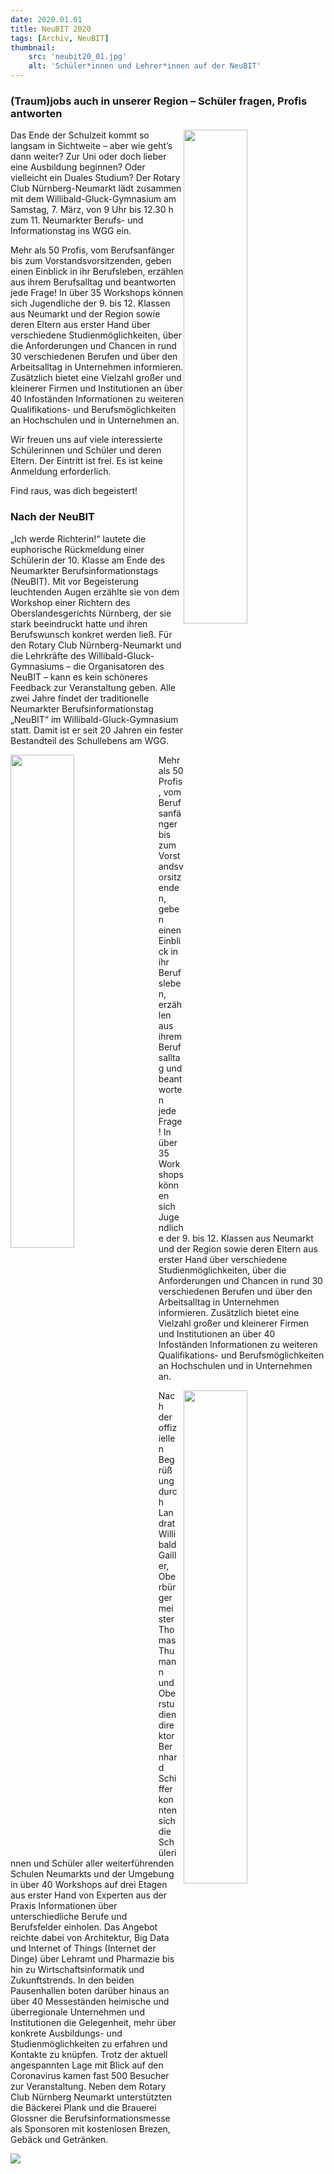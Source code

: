 ```yaml
---
date: 2020.01.01
title: NeuBIT 2020
tags: [Archiv, NeuBIT]
thumbnail: 
    src: 'neubit20_01.jpg'
    alt: 'Schüler*innen und Lehrer*innen auf der NeuBIT' 
---
```


### (Traum)jobs auch in unserer Region – Schüler fragen, Profis antworten

<img src = "/images/neubit20_01.jpg" style ="float:right;width: 45%">

Das Ende der Schulzeit kommt so langsam in Sichtweite – aber wie geht’s dann weiter? Zur Uni oder doch lieber eine Ausbildung beginnen? Oder vielleicht ein Duales Studium? Der Rotary Club Nürnberg-Neumarkt lädt zusammen mit dem Willibald-Gluck-Gymnasium am Samstag, 7. März, von 9 Uhr bis 12.30 h zum 11. Neumarkter Berufs- und Informationstag ins WGG ein.

Mehr als 50 Profis, vom Berufsanfänger bis zum Vorstandsvorsitzenden, geben einen Einblick in ihr Berufsleben, erzählen aus ihrem Berufsalltag und beantworten jede Frage! In über 35 Workshops können sich Jugendliche der 9. bis 12. Klassen aus Neumarkt und der Region sowie deren Eltern aus erster Hand über verschiedene Studienmöglichkeiten, über die Anforderungen und Chancen in rund 30 verschiedenen Berufen und über den Arbeitsalltag in Unternehmen informieren. Zusätzlich bietet eine Vielzahl großer und kleinerer Firmen und Institutionen an über 40 Infoständen Informationen zu weiteren Qualifikations- und Berufs­möglichkeiten an Hochschulen und in Unternehmen an.

Wir freuen uns auf viele interessierte Schülerinnen und 	Schüler und deren Eltern.
Der Eintritt ist frei. Es ist keine Anmeldung erforderlich.

Find raus, was dich begeistert!

### Nach der NeuBIT

„Ich werde Richterin!“ lautete die euphorische Rückmeldung einer Schülerin der 10.  Klasse am Ende des Neumarkter Berufsinformationstags (NeuBIT). Mit vor Begeisterung leuchtenden Augen erzählte sie von dem Workshop einer Richtern des Oberslandesgerichts Nürnberg, der sie stark beeindruckt hatte und ihren Berufswunsch konkret werden ließ. Für den Rotary Club Nürnberg-Neumarkt und die Lehrkräfte des Willibald-Gluck-Gymnasiums – die Organisatoren des NeuBIT –  kann es kein schöneres Feedback zur Veranstaltung geben. Alle zwei Jahre findet der traditionelle Neumarkter Berufsinformationstag „NeuBIT“ im Willibald-Gluck-Gymnasium statt. Damit ist er seit 20 Jahren ein fester Bestandteil des Schullebens am WGG.

<img src = "/images/neubit20_02.jpg" style ="float:left;width: 45%; margin-right:10px">

Mehr als 50 Profis, vom Berufsanfänger bis zum Vorstandsvorsitzenden, geben einen Einblick in ihr Berufsleben, erzählen aus ihrem Berufsalltag und beantworten jede Frage! In über 35 Workshops können sich Jugendliche der 9. bis 12. Klassen aus Neumarkt und der Region sowie deren Eltern aus erster Hand über verschiedene Studienmöglichkeiten, über die Anforderungen und Chancen in rund 30 verschiedenen Berufen und über den Arbeitsalltag in Unternehmen informieren. Zusätzlich bietet eine Vielzahl großer und kleinerer Firmen und Institutionen an über 40 Infoständen Informationen zu weiteren Qualifikations- und Berufsmöglichkeiten an Hochschulen und in Unternehmen an.

<img src = "/images/neubit20_03.jpg" style ="float:right;width: 45%; margin-left: 10px">

Nach der offiziellen Begrüßung durch Landrat Willibald 	Gailler, Oberbürgermeister Thomas Thumann und 	Oberstudiendirektor Bernhard Schiffer konnten sich die Schülerinnen und Schüler aller weiterführenden Schulen Neumarkts und der Umgebung in über 40 Workshops auf drei Etagen aus erster Hand von Experten aus der Praxis Informationen über unterschiedliche Berufe und Berufsfelder einholen. Das Angebot reichte dabei von Architektur, Big Data und Internet of Things (Internet der Dinge) über Lehramt und Pharmazie bis hin zu Wirtschaftsinformatik und Zukunftstrends.
In den beiden Pausenhallen boten darüber hinaus an über 40 Messeständen heimische und überregionale Unternehmen und Institutionen die Gelegenheit, mehr über konkrete Ausbildungs- und Studienmöglichkeiten zu erfahren und Kontakte zu knüpfen. Trotz der aktuell angespannten Lage mit Blick auf den Coronavirus kamen fast 500 Besucher zur Veranstaltung.
Neben dem Rotary Club Nürnberg Neumarkt unterstützten die Bäckerei Plank und die Brauerei Glossner die Berufsinformationsmesse als Sponsoren mit kostenlosen Brezen, Gebäck und Getränken.

<img src = "/images/neubit20_04.jpg">